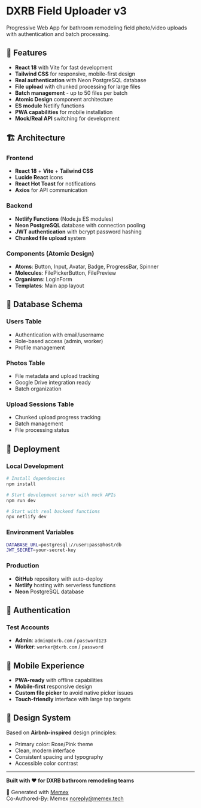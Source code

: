 # DXRB Field Uploader v3

Progressive Web App for bathroom remodeling field photo/video uploads with authentication and batch processing.

## 🚀 Features

- **React 18** with Vite for fast development
- **Tailwind CSS** for responsive, mobile-first design
- **Real authentication** with Neon PostgreSQL database
- **File upload** with chunked processing for large files
- **Batch management** - up to 50 files per batch
- **Atomic Design** component architecture
- **ES module** Netlify functions
- **PWA capabilities** for mobile installation
- **Mock/Real API** switching for development

## 🏗️ Architecture

### Frontend
- **React 18** + **Vite** + **Tailwind CSS**
- **Lucide React** icons
- **React Hot Toast** for notifications
- **Axios** for API communication

### Backend
- **Netlify Functions** (Node.js ES modules)
- **Neon PostgreSQL** database with connection pooling
- **JWT authentication** with bcrypt password hashing
- **Chunked file upload** system

### Components (Atomic Design)
- **Atoms**: Button, Input, Avatar, Badge, ProgressBar, Spinner
- **Molecules**: FilePickerButton, FilePreview  
- **Organisms**: LoginForm
- **Templates**: Main app layout

## 🎯 Database Schema

### Users Table
- Authentication with email/username
- Role-based access (admin, worker)
- Profile management

### Photos Table  
- File metadata and upload tracking
- Google Drive integration ready
- Batch organization

### Upload Sessions Table
- Chunked upload progress tracking
- Batch management
- File processing status

## 🚀 Deployment

### Local Development
```bash
# Install dependencies
npm install

# Start development server with mock APIs
npm run dev

# Start with real backend functions
npx netlify dev
```

### Environment Variables
```bash
DATABASE_URL=postgresql://user:pass@host/db
JWT_SECRET=your-secret-key
```

### Production
- **GitHub** repository with auto-deploy
- **Netlify** hosting with serverless functions
- **Neon** PostgreSQL database

## 🔐 Authentication

### Test Accounts
- **Admin**: `admin@dxrb.com` / `password123`
- **Worker**: `worker@dxrb.com` / `password`

## 📱 Mobile Experience

- **PWA-ready** with offline capabilities
- **Mobile-first** responsive design
- **Custom file picker** to avoid native picker issues
- **Touch-friendly** interface with large tap targets

## 🎨 Design System

Based on **Airbnb-inspired** design principles:
- Primary color: Rose/Pink theme
- Clean, modern interface
- Consistent spacing and typography
- Accessible color contrast

---

**Built with ❤️ for DXRB bathroom remodeling teams**

🤖 Generated with [Memex](https://memex.tech)  
Co-Authored-By: Memex <noreply@memex.tech>